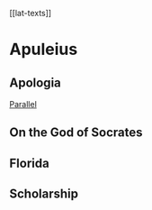 [[lat-texts]]

# Apuleius

## Apologia
[Parallel](https://faculty.georgetown.edu/jod/apuleius/text.trans1.html)
## On the God of Socrates
## Florida

## Scholarship